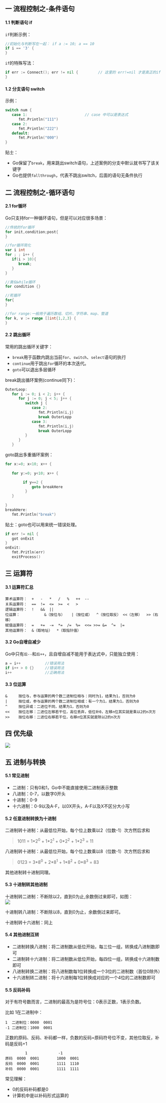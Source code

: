 ## 一 流程控制之-条件语句

#### 1.1 判断语句 if

`if`判断示例：
```go
//初始化与判断写在一起： if a := 10; a == 10
if i == '3' {			
}
```

`if`的特殊写法：
```go
if err := Connect(); err != nil {         // 这里的 err!=nil 才是真正的if判断表达式
}
```

#### 1.2 分支语句 switch


示例：
```go
switch num {
   case 1:                          // case 中可以是表达式
      fmt.Println("111")
   case 2:
      fmt.Println("222")
   default:
      fmt.Println("000")
}
```

贴士：
- Go保留了`break`，用来跳出switch语句，上述案例的分支中默认就书写了该关键字
- Go也提供`fallthrough`，代表不跳出switch，后面的语句无条件执行

## 二 流程控制之-循环语句

#### 2.1 for循环

Go只支持for一种循环语句，但是可以对应很多场景：

```go
//传统的for循环
for init,condition;post{
}

//for循环简化
var i int
for ; ; i++ {
   if(i > 10){
      break;
   }
}

//类似while循环
for condition {}

//死循环
for{
}

//for range:一般用于遍历数组、切片、字符串、map、管道
for k, v := range []int{1,2,3} {
}

```

#### 2.2 跳出循环

常用的跳出循环关键字：
- `break`用于函数内跳出当前`for`、`switch`、`select`语句的执行
- `continue`用于跳出`for`循环的本次迭代。  
- `goto`可以退出多层循环

break跳出循环案例(continue同下)：
```go
OuterLoop:
   for i := 0; i < 2; i++ {
      for j := 0; j < 5; j++ {
         switch j {
            case 2:
               fmt.Println(i,j)
               break OuterLopp
            case 3:
               fmt.Println(i,j)
               break OuterLopp
         }
      }
   }

```

goto跳出多重循环案例：
```go
for x:=0; x<10; x++ {
 
   for y:=0; y<10; x++ {

        if y==2 {
            goto breakHere
         }
   }
   
}
breakHere:
   fmt.Println("break")
```

贴士：goto也可以用来统一错误处理。
```go
if err != nil {
   got onExit
}
onExit:
   fmt.Pritln(err)
   exitProcess()
```

## 三 运算符 

#### 3.1 运算符汇总

```
算术运算符：	+	-	*	/	%	++	--	
关系运算符：	==	!=	<=	>=	<	>	
逻辑运算符：	!	&&	||
位运算：		   &（按位与）	|（按位或）	^（按位取反）	<<（左移）	>>（右移）
赋值运算符：	=	+=	-=	*=	/=	%=	<<=	>>=	&=	^=	|=
其他运算符：	&（取地址）	*（取指针值）
```

#### 3.2 Go自增自减少

Go中只有`后--`和`后++`，且自增自减不能用于表达式中，只能独立使用：
```go
a = i++           //错误用法
if i++ > 0 {}     //错误用法
i++               //正确用法
```

#### 3.3 位运算
```
&     按位与，参与运算的两个数二进制位相与：同时为1，结果为1，否则为0
|     按位或，参与运算的两个数二进制位相或：有一个为1，结果为1，否则为0
^     按位异或：二进位不同，结果为1，否则为0
<<    按位左移：二进位左移若干位，高位丢弃，低位补0，左移n位其实就是乘以2的n次方
>>    按位右移：二进位右移若干位，右移n位其实就是除以2的n次方
```

## 四 优先级

![](../images/Golang/01-04-01.png)

## 五 进制与转换

#### 5.1 常见进制

- 二进制：只有0和1，Go中不能直接使用二进制表示整数
- 八进制：0-7，以数字0开头
- 十进制：0-9
- 十六进制：0-9以及A-F，以0X开头，A-F以及X不区分大小写

#### 5.2 任意进制转换为十进制

二进制转十进制：从最低位开始，每个位上数乘以2（位数-1）次方然后求和
> 1011 = 1\*2<sup>0</sup> + 1\*2<sup>1</sup> + 0\*2<sup>2</sup> + 1\*2<sup>3</sup> = 11  

八进制转十进制：从最低位开始，每个位上数乘以8（位数-1）次方然后求和
> 0123 = 3\*8<sup>0</sup> + 2\*8<sup>1</sup> + 1\*8<sup>2</sup> + 0\*8<sup>3</sup> = 83

其他进制转十进制同理。

#### 5.3 十进制转其他进制

十进制转二进制：不断除以2，直到0为止,余数倒过来即可，如图：  
![](../images/Golang/01-04-02.png)

十进制转八进制：不断除以8，直到0为止，余数倒过来即可。  

十进制转十六进制：同上

#### 5.4 其他进制互转

- 二进制转换八进制：将二进制数从低位开始，每三位一组，转换成八进制数即可
- 二进制转十六进制：将二进制数从低位开始，每四位一组，转换成十六进制数即可
- 八进制转换二进制：将八进制数每1位转换成一个3位的二进制数（首位0除外）
- 十六进制转二进制：将十六进制每1位转换成对应的一个4位的二进制数即可  

#### 5.5 反码补码

对于有符号数而言，二进制的最高为是符号位：0表示正数，1表示负数。  

比如 1在二进制中：
```
1  二进制位：0000  0001
-1 二进制位：1000  0001
```

正数的原码、反码、补码都一样，负数的反码=原码符号位不变，其他位取反，补码是反码+1
```
         1              -1
原码  0000  0001        1000  0001
反码  0000  0001        1111  1110
补码  0000  0001        1111  1111
```

常见理解：
- 0的反码补码都是0
- 计算机中是以补码形式运算的
